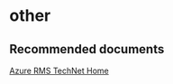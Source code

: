 <properties
	pageTitle="other"
	description="other"
	service="microsoft.rightsmanagement"
	resource="rightsmanagement"
	authors="aashu"
	displayOrder=""
	selfHelpType="generic"
	supportTopicIds="32373962"
	resourceTags=""
	productPesIds="14997"
	cloudEnvironments="public, Fairfax"
	articleId="7a085922-56a0-49bf-830e-c4db795a6c62"
	ownershipId="AzureIdentity_InformationProtection"
/>

# other

## **Recommended documents**
[Azure RMS TechNet Home](https://technet.microsoft.com/library/jj585024.aspx)
